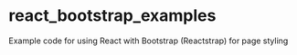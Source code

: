 # react_bootstrap_examples
Example code for using React with Bootstrap (Reactstrap) for page styling
